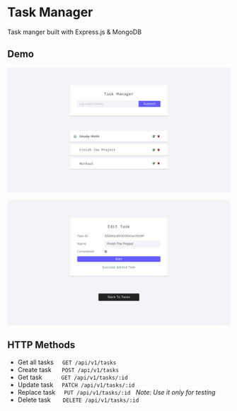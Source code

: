 # Task Manager

Task manger built with Express.js & MongoDB

## Demo

![screenshot 1](scn1.png)

![screenshot 1](scn2.png)

## HTTP Methods

- Get all tasks &nbsp; &nbsp; `GET /api/v1/tasks`
- Create task &nbsp;&nbsp; &nbsp; `POST /api/v1/tasks`
- Get task &nbsp; &nbsp; &nbsp; &nbsp; &nbsp; `GET /api/v1/tasks/:id`
- Update task &nbsp; &nbsp; `PATCH /api/v1/tasks/:id`
- Replace task &nbsp; &nbsp; `PUT /api/v1/tasks/:id` &nbsp; _Note: Use it only for testing_
- Delete task &nbsp; &nbsp; &nbsp; `DELETE /api/v1/tasks/:id`

